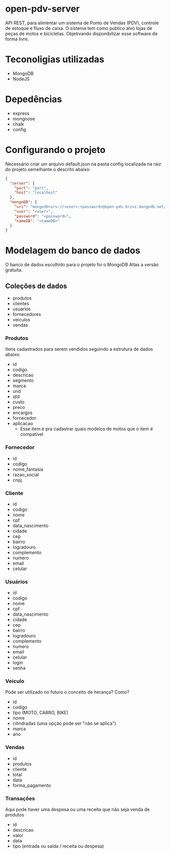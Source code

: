 # open-pdv-server
API REST, para alimentar um sistema de Ponto de Vendas (PDV), controle de estoque e fluxo de caixa. O sistema tem como publico alvo lojas de peças de motos e bicicletas. Objetivando disponibilizar esse software de forma livre.

# Teconoligias utilizadas

- MongoDB
- NodeJS

# Depedências

- express
- mongoose
- chalk
- config

# Configurando o projeto

Necessário criar um arquivo default.json na pasta config localizada na raiz do projeto semelhante o descrito abaixo:
```json
{
  "server": {
    "port": "port",
    "host": "localhost"
  },
  "mongoDB": {
    "uri": "mongodb+srv://<user>:<password>@open-pdv.brzvz.mongodb.net/<nameDB>",
    "user": "<user>",
    "password": "<password>",
    "nameDB": "<nameDB>"
  }
}
```

# Modelagem do banco de dados

O banco de dados escolhido para o projeto foi o MongoDB Atlas a versão gratuita.

## Coleções de dados

- produtos
- clientes
- usuarios
- fornecedores
- veiculos
- vendas

### Produtos

Itens cadastrados para serem vendidos seguindo a estrutura de dados abaixo:

- id
- codigo
- descricao
- segmento
- marca
- und
- qtd
- custo
- preco
- encargos
- fornecedor
- aplicacao
  - Esse item é pra cadastrar quais modelos de motos que o item é compatível

### Fornecedor
- id
- codigo
- nome_fantasia
- razao_social
- cnpj

### Cliente
- id
- codigo
- nome
- cpf
- data_nascimento
- cidade
- cep
- bairro
- logradouro
- complemento
- numero
- email
- celular

### Usuários
- id
- codigo
- nome
- cpf
- data_nascimento
- cidade
- cep
- bairro
- logradouro
- complemento
- numero
- email
- celular
- login
- senha

### Veículo
Pode ser utilizado no futuro o conceito de herança? Como?
- id
- codigo
- tipo (MOTO, CARRO, BIKE)
- nome
- cilindradas (uma opção pode ser "não se aplica")
- marca
- ano

### Vendas
- id
- produtos
- cliente
- total
- data
- forma_pagamento

### Transações
Aqui pode haver uma despesa ou uma receita que não seja venda de produtos
- id
- descricao
- valor
- data
- tipo (entrada ou saída / receita ou despesa)


